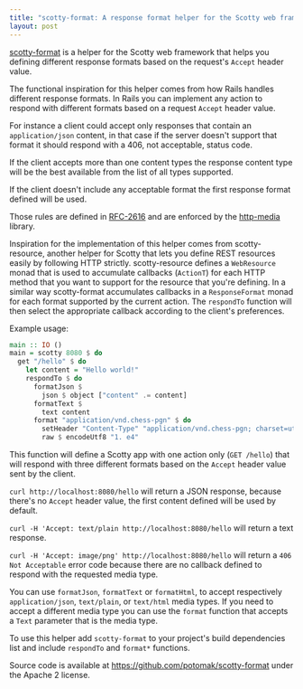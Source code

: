 ```yaml
---
title: "scotty-format: A response format helper for the Scotty web framework"
layout: post
---
```


[scotty-format](https://github.com/potomak/scotty-format) is a helper for the
Scotty web framework that helps you defining different response formats based
on the request's `Accept` header value.

The functional inspiration for this helper comes from how Rails handles
different response formats. In Rails you can implement any action to respond
with different formats based on a request `Accept` header value.

For instance a client could accept only responses that contain an
`application/json` content, in that case if the server doesn't support that
format it should respond with a 406, not acceptable, status code.

If the client accepts more than one content types the response content type
will be the best available from the list of all types supported.

If the client doesn't include any acceptable format the first response format
defined will be used.

Those rules are defined in [RFC-2616](https://www.ietf.org/rfc/rfc2616.txt) and
are enforced by the [http-media](https://github.com/zmthy/http-media) library.

Inspiration for the implementation of this helper comes from scotty-resource,
another helper for Scotty that lets you define REST resources easily by
following HTTP strictly. scotty-resource defines a `WebResource` monad that is
used to accumulate callbacks (`ActionT`) for each HTTP method that you want to
support for the resource that you're defining. In a similar way scotty-format
accumulates callbacks in a `ResponseFormat` monad for each format supported by
the current action.  The `respondTo` function will then select the appropriate
callback according to the client's preferences.

Example usage:

```haskell
main :: IO ()
main = scotty 8080 $ do
  get "/hello" $ do
    let content = "Hello world!"
    respondTo $ do
      formatJson $
        json $ object ["content" .= content]
      formatText $
        text content
      format "application/vnd.chess-pgn" $ do
        setHeader "Content-Type" "application/vnd.chess-pgn; charset=utf-8"
        raw $ encodeUtf8 "1. e4"
```

This function will define a Scotty app with one action only (`GET /hello`) that
will respond with three different formats based on the `Accept` header value
sent by the client.

`curl http://localhost:8080/hello` will return a JSON response, because there's
no `Accept` header value, the first content defined will be used by default.

`curl -H 'Accept: text/plain http://localhost:8080/hello` will return a text
response.

`curl -H 'Accept: image/png' http://localhost:8080/hello` will return a `406
Not Acceptable` error code because there are no callback defined to respond
with the requested media type.

You can use `formatJson`, `formatText` or `formatHtml`, to accept respectively
`application/json`, `text/plain`, or `text/html` media types. If you need to
accept a different media type you can use the `format` function that accepts a
`Text` parameter that is the media type.

To use this helper add `scotty-format` to your project's build dependencies
list and include `respondTo` and `format*` functions.

Source code is available at https://github.com/potomak/scotty-format under the
Apache 2 license.

